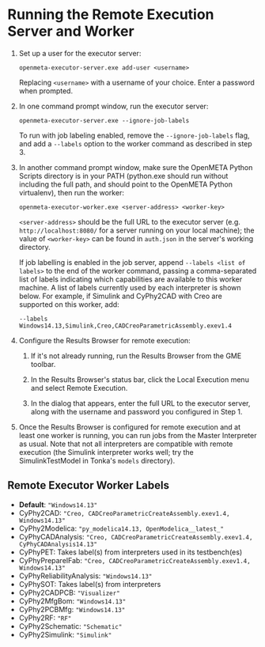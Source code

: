 Running the Remote Execution Server and Worker
==============================================

 1. Set up a user for the executor server:

        openmeta-executor-server.exe add-user <username>

    Replacing `<username>` with a username of your choice.  Enter
    a password when prompted.

 2. In one command prompt window, run the executor server:

        openmeta-executor-server.exe --ignore-job-labels

    To run with job labeling enabled, remove the `--ignore-job-labels` flag,
    and add a `--labels` option to the worker command as described in step 3.

 3. In another command prompt window, make sure the OpenMETA Python Scripts
    directory is in your PATH (python.exe should run without including the full
    path, and should point to the OpenMETA Python virtualenv), then run the
    worker:

        openmeta-executor-worker.exe <server-address> <worker-key>

    `<server-address>` should be the full URL to the executor server (e.g.
    `http://localhost:8080/` for a server running on your local machine); the
    value of `<worker-key>` can be found in `auth.json` in the server's working
    directory.

    If job labelling is enabled in the job server, append `--labels <list of labels>`
    to the end of the worker command, passing a comma-separated list of labels
    indicating which capabilities are available to this worker machine.  A list
    of labels currently used by each interpreter is shown below.  For example,
    if Simulink and CyPhy2CAD with Creo are supported on this worker, add:

        --labels Windows14.13,Simulink,Creo,CADCreoParametricAssembly.exev1.4

 4. Configure the Results Browser for remote execution:

     1. If it's not already running, run the Results Browser from the GME
        toolbar.

     2. In the Results Browser's status bar, click the Local Execution menu and
        select Remote Execution.

     3. In the dialog that appears, enter the full URL to the executor server,
        along with the username and password you configured in Step 1.

 5. Once the Results Browser is configured for remote execution and at least
    one worker is running, you can run jobs from the Master Interpreter as
    usual.  Note that not all interpreters are compatible with remote execution
    (the Simulink interpreter works well; try the SimulinkTestModel in Tonka's
    `models` directory).

Remote Executor Worker Labels
-----------------------------

  * **Default**: `"Windows14.13"`
  * CyPhy2CAD: `"Creo, CADCreoParametricCreateAssembly.exev1.4, Windows14.13"`
  * CyPhy2Modelica: `"py_modelica14.13, OpenModelica__latest_"`
  * CyPhyCADAnalysis: `"Creo, CADCreoParametricCreateAssembly.exev1.4, CyPhyCADAnalysis14.13"`
  * CyPhyPET: Takes label(s) from interpreters used in its testbench(es)
  * CyPhyPrepareIFab: `"Creo, CADCreoParametricCreateAssembly.exev1.4, Windows14.13"`
  * CyPhyReliabilityAnalysis: `"Windows14.13"`
  * CyPhySOT: Takes label(s) from interpreters
  * CyPhy2CADPCB: `"Visualizer"`
  * CyPhy2MfgBom: `"Windows14.13"`
  * CyPhy2PCBMfg: `"Windows14.13"`
  * CyPhy2RF: `"RF"`
  * CyPhy2Schematic: `"Schematic"`
  * CyPhy2Simulink: `"Simulink"`

